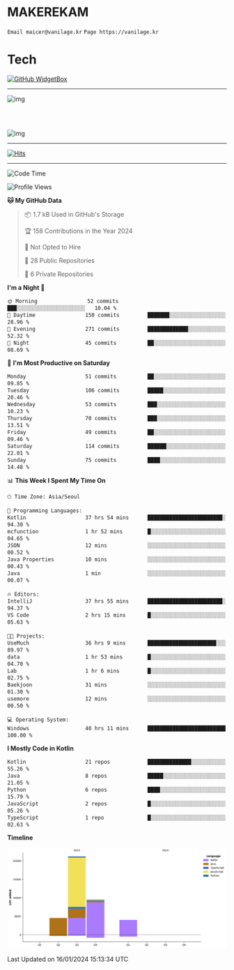 # MAKEREKAM

`Email maicer@vanilage.kr`
`Page https://vanilage.kr`

# Tech

[![GitHub WidgetBox](https://github-widgetbox.vercel.app/api/skills?languages=python,js,ts,c,cpp,cs,java,kotlin,bash,md,html,css,xml,yaml,swift,powershell,json,R,SQL,php&tools=git,npm,gradle,nodejs,vercel,nginx&includeNames=true&theme=darkmode)](https://github.com/Jurredr/github-widgetbox)

---

![img](https://github-readme-stats.vercel.app/api/top-langs/?username=MAKEREKAM&layout=compact&theme=gruvbox)

<br>
<br>

![img](https://github-readme-stats.vercel.app/api/?username=MAKEREKAM&layout=compact&theme=gruvbox)

---

[![Hits](https://hits.seeyoufarm.com/api/count/incr/badge.svg?url=https%3A%2F%2Fgithub.com%2FMAKEREKAM&count_bg=%234A49D1&title_bg=%23555555&icon=&icon_color=%23E7E7E7&title=방문&edge_flat=false)](https://hits.seeyoufarm.com)

---

<!--START_SECTION:waka-->
![Code Time](http://img.shields.io/badge/Code%20Time-165%20hrs%2026%20mins-blue)

![Profile Views](http://img.shields.io/badge/Profile%20Views-0-blue)

**🐱 My GitHub Data** 

> 📦 1.7 kB Used in GitHub's Storage 
 > 
> 🏆 158 Contributions in the Year 2024
 > 
> 🚫 Not Opted to Hire
 > 
> 📜 28 Public Repositories 
 > 
> 🔑 6 Private Repositories 
 > 
**I'm a Night 🦉** 

```text
🌞 Morning                52 commits          ███░░░░░░░░░░░░░░░░░░░░░░   10.04 % 
🌆 Daytime                150 commits         ███████░░░░░░░░░░░░░░░░░░   28.96 % 
🌃 Evening                271 commits         █████████████░░░░░░░░░░░░   52.32 % 
🌙 Night                  45 commits          ██░░░░░░░░░░░░░░░░░░░░░░░   08.69 % 
```
📅 **I'm Most Productive on Saturday** 

```text
Monday                   51 commits          ██░░░░░░░░░░░░░░░░░░░░░░░   09.85 % 
Tuesday                  106 commits         █████░░░░░░░░░░░░░░░░░░░░   20.46 % 
Wednesday                53 commits          ███░░░░░░░░░░░░░░░░░░░░░░   10.23 % 
Thursday                 70 commits          ███░░░░░░░░░░░░░░░░░░░░░░   13.51 % 
Friday                   49 commits          ██░░░░░░░░░░░░░░░░░░░░░░░   09.46 % 
Saturday                 114 commits         ██████░░░░░░░░░░░░░░░░░░░   22.01 % 
Sunday                   75 commits          ████░░░░░░░░░░░░░░░░░░░░░   14.48 % 
```


📊 **This Week I Spent My Time On** 

```text
🕑︎ Time Zone: Asia/Seoul

💬 Programming Languages: 
Kotlin                   37 hrs 54 mins      ████████████████████████░   94.30 % 
mcfunction               1 hr 52 mins        █░░░░░░░░░░░░░░░░░░░░░░░░   04.65 % 
JSON                     12 mins             ░░░░░░░░░░░░░░░░░░░░░░░░░   00.52 % 
Java Properties          10 mins             ░░░░░░░░░░░░░░░░░░░░░░░░░   00.43 % 
Java                     1 min               ░░░░░░░░░░░░░░░░░░░░░░░░░   00.07 % 

🔥 Editors: 
IntelliJ                 37 hrs 55 mins      ████████████████████████░   94.37 % 
VS Code                  2 hrs 15 mins       █░░░░░░░░░░░░░░░░░░░░░░░░   05.63 % 

🐱‍💻 Projects: 
UseMuch                  36 hrs 9 mins       ██████████████████████░░░   89.97 % 
data                     1 hr 53 mins        █░░░░░░░░░░░░░░░░░░░░░░░░   04.70 % 
Lab                      1 hr 6 mins         █░░░░░░░░░░░░░░░░░░░░░░░░   02.75 % 
Baekjoon                 31 mins             ░░░░░░░░░░░░░░░░░░░░░░░░░   01.30 % 
usemore                  12 mins             ░░░░░░░░░░░░░░░░░░░░░░░░░   00.50 % 

💻 Operating System: 
Windows                  40 hrs 11 mins      █████████████████████████   100.00 % 
```

**I Mostly Code in Kotlin** 

```text
Kotlin                   21 repos            ██████████████░░░░░░░░░░░   55.26 % 
Java                     8 repos             █████░░░░░░░░░░░░░░░░░░░░   21.05 % 
Python                   6 repos             ████░░░░░░░░░░░░░░░░░░░░░   15.79 % 
JavaScript               2 repos             █░░░░░░░░░░░░░░░░░░░░░░░░   05.26 % 
TypeScript               1 repo              █░░░░░░░░░░░░░░░░░░░░░░░░   02.63 % 
```



**Timeline**

![Lines of Code chart](https://raw.githubusercontent.com/MAKEREKAM/MAKEREKAM/main/assets/bar_graph.png)


 Last Updated on 16/01/2024 15:13:34 UTC
<!--END_SECTION:waka-->
